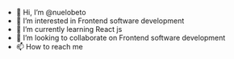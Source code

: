 - 👋 Hi, I’m @nuelobeto
- 👀 I’m interested in Frontend software development
- 🌱 I’m currently learning React js
- 💞️ I’m looking to collaborate on Frontend software development
- 📫 How to reach me 

<!---
nuelobeto/nuelobeto is a ✨ special ✨ repository because its `README.md` (this file) appears on your GitHub profile.
You can click the Preview link to take a look at your changes.
--->
